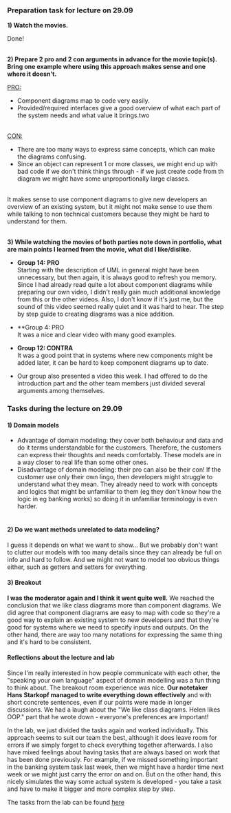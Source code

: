 ### Preparation task for lecture on 29.09

**1) Watch the movies.**<br>

Done! <br><br>

**2) Prepare 2 pro and 2 con arguments in advance for the movie topic(s). Bring one example where using this approach makes sense and one where it doesn't.**<br>

<ins>PRO:</ins><br>
- Component diagrams map to code very easily.<br>
- Provided/required interfaces give a good overview of what each part of the system needs and what value it brings.two<br><br>

<ins>CON:</ins><br>
- There are too many ways to express same concepts, which can make the diagrams confusing.<br>
- Since an object can represent 1 or more classes, we might end up with bad code if we don't think things through - if we just create code from th diagram we might have some
unproportionally large classes.<br><br>

It makes sense to use component diagrams to give new developers an overview of an existing system, but it might not make sense to use them while talking to non technical customers because they might be hard to understand for them.<br><br>

**3) While watching the movies of both parties note down in portfolio, what are main points I learned from the movie, what did I like/dislike.**<br>

* **Group 14: PRO** <br>
Starting with the description of UML in general might have been unnecessary, but then again, it is always good to refresh you memory. Since I had already read quite a lot about component diagrams while preparing our own video, I didn't really gain much additional knowledge from this or the other videos. Also, I don't know if it's just me, but the sound of this video seemed really quiet and it was hard to hear. The step by step guide to creating diagrams was a nice addition.<br>

* **Group 4: PRO <br>
It was a nice and clear video with many good examples.<br>

* **Group 12: CONTRA** <br>
It was a good point that in systems where new components might be added later, it can be hard to keep component diagrams up to date.<br>

* Our group also presented a video this week. I had offered to do the introduction part and the other team members just divided several arguments among themselves. 

### Tasks during the lecture on 29.09

#### 1) Domain models
- Advantage of domain modeling: they cover both behaviour and data and do it terms understandable for the customers. Therefore, the customers can express their thoughts and 
needs comfortably. These models are in a way closer to real life than some other ones.
- Disadvantage of domain modeling: their pro can also be their con! If the customer use only their own lingo, then developers might struggle to understand what they mean. They already need to work with concepts and logics that might be unfamiliar to them (eg they don't know how the logic in eg banking works) so doing it in unfamiliar terminology is even harder.<br><br>

#### 2) Do we want methods unrelated to data modeling?
I guess it depends on what we want to show... But we probably don't want to clutter our models with too many details since they can already be full on info and hard to follow. And we might not want to model too obvious things either, such as getters and setters for everything.

#### 3) Breakout
**I was the moderator again and I think it went quite well.** We reached the conclusion that we like class diagrams more than component diagrams. We did agree that component diagrams are easy to map with code so they're a good way to explain an existing system to new developers and that they're good for systems where we need to specify inputs and outputs. On the other hand, there are way too many notations for expressing the same thing and it's hard to be consistent.

#### Reflections about the lecture and lab
Since I'm really interested in how people communicate with each other, the "speaking your own language" aspect of domain modelling was a fun thing to think about. The breakout room experience was nice. **Our notetaker Hans Starkopf managed to write everything down effectively** and with short concrete sentences, even if our points were made in longer discussions. We had a laugh about the "We like class diagrams. Helen likes OOP." part that he wrote down - everyone's preferences are important!

In the lab, we just divided the tasks again and worked individually. This approach seems to suit our team the best, although it does leave room for errors if we simply forget to check everything together afterwards. I also have mixed feelings about having tasks that are always based on work that has been done previously. For example, if we missed something important in the banking system task last week, then we might have a harder time next week or we might just carry the error on and on. But on the other hand, this nicely simulates the way some actual system is developed - you take a task and have to make it bigger and more complex step by step.

The tasks from the lab can be found [here](/team/Lab_29.09_tasks.md)
